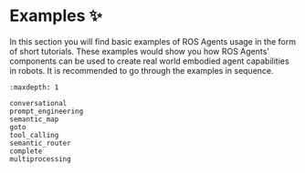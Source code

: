 # Examples ✨

In this section you will find basic examples of ROS Agents usage in the form of short tutorials. These examples would show you how ROS Agents' components can be used to create real world embodied agent capabilities in robots. It is recommended to go through the examples in sequence.

```{toctree}
:maxdepth: 1

conversational
prompt_engineering
semantic_map
goto
tool_calling
semantic_router
complete
multiprocessing
```
